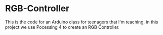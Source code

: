 # RGB-Controller
This is the code for an Arduino class for teenagers that I'm teaching, in this project we use Pocessing 4 to create an RGB Controller.
